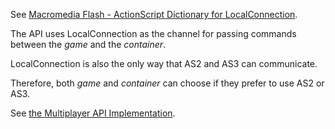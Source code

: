 See [Macromedia Flash - ActionScript Dictionary for LocalConnection](http://www.adobe.com/support/flash/action_scripts/actionscript_dictionary/actionscript_dictionary437.html).

The API uses LocalConnection as the channel for passing commands between the _game_ and the _container_.

LocalConnection is also the only way that AS2 and AS3 can communicate.

Therefore, both _game_ and _container_ can choose if they prefer to use AS2 or AS3.

See [the Multiplayer API Implementation](MultiplayerAPI_Implementation.md).